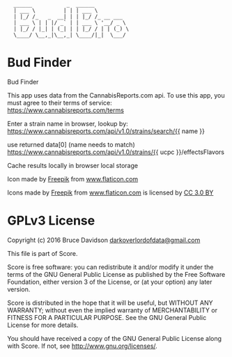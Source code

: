 
                                                                              
      ______           _  ______                                 
      | ___ \         | | | ___ \                                
      | |_/ /_   _  __| | | |_/ /_ __ ___ 
      | ___ \ | | |/ _` | | ___ \ '__/ _ \
      | |_/ / |_| | (_| | | |_/ / | | (_) \   
      \____/ \__,_|\__,_| \____/|_|  \___/   
                                                                              
                                                                              




# Bud Finder

Bud Finder


This app uses data from the CannabisReports.com api. To use this app, you must agree to their terms of service:
https://www.cannabisreports.com/terms

Enter a strain name in browser, lookup by:
      https://www.cannabisreports.com/api/v1.0/strains/search/{{ name }}

use returned data[0] (name needs to match)
      https://www.cannabisreports.com/api/v1.0/strains/{{ ucpc }}/effectsFlavors

Cache results locally in browser local storage


 Icon made by [Freepik](www.freeoick.com) from www.flaticon.com
<div>Icons made by <a href="http://www.flaticon.com/authors/freepik" title="Freepik">Freepik</a> from <a href="http://www.flaticon.com" title="Flaticon">www.flaticon.com</a> is licensed by <a href="http://creativecommons.org/licenses/by/3.0/" title="Creative Commons BY 3.0" target="_blank">CC 3.0 BY</a></div>

# GPLv3 License
Copyright (c) 2016 Bruce Davidson <darkoverlordofdata@gmail.com>

This file is part of Score.

Score is free software: you can redistribute it and/or modify
it under the terms of the GNU General Public License as published by
the Free Software Foundation, either version 3 of the License, or
(at your option) any later version.

Score is distributed in the hope that it will be useful,
but WITHOUT ANY WARRANTY; without even the implied warranty of
MERCHANTABILITY or FITNESS FOR A PARTICULAR PURPOSE.  See the
GNU General Public License for more details.

You should have received a copy of the GNU General Public License
along with Score.  If not, see <http://www.gnu.org/licenses/>.
